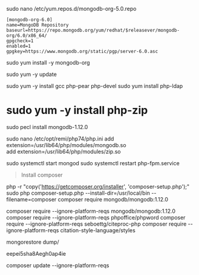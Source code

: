 sudo nano /etc/yum.repos.d/mongodb-org-5.0.repo

    [mongodb-org-6.0]
    name=MongoDB Repository
    baseurl=https://repo.mongodb.org/yum/redhat/$releasever/mongodb-org/6.0/x86_64/
    gpgcheck=1
    enabled=1
    gpgkey=https://www.mongodb.org/static/pgp/server-6.0.asc



sudo yum install -y mongodb-org

sudo yum -y update

sudo yum -y install gcc php-pear php-devel
sudo yum install php-ldap
# sudo yum -y install php-zip

sudo pecl install mongodb-1.12.0


sudo nano /etc/opt/remi/php74/php.ini
    add extension=/usr/lib64/php/modules/mongodb.so   
    add extension=/usr/lib64/php/modules/zip.so   

sudo systemctl start mongod
sudo systemctl restart php-fpm.service

> Install composer

php -r "copy('https://getcomposer.org/installer', 'composer-setup.php');"
sudo php composer-setup.php --install-dir=/usr/local/bin --filename=composer
composer require  mongodb/mongodb:1.12.0

composer require --ignore-platform-reqs mongodb/mongodb:1.12.0
composer require --ignore-platform-reqs phpoffice/phpword
composer require --ignore-platform-reqs seboettg/citeproc-php
composer require --ignore-platform-reqs citation-style-language/styles
<!-- --ignore-platform-reqs  -->
mongorestore  dump/

eepei5sha8Aegh0ap4ie

composer update --ignore-platform-reqs